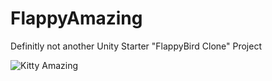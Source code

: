 # FlappyAmazing

Definitly not another Unity Starter "FlappyBird Clone" Project

![Kitty Amazing](https://static.wikia.nocookie.net/dickfigures/images/2/22/Kitty_amazing2.PNG/revision/latest?cb=20111002204223)
